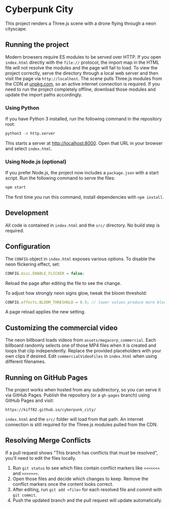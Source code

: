 # Cyberpunk City

This project renders a Three.js scene with a drone flying through a neon cityscape.

## Running the project

Modern browsers require ES modules to be served over HTTP. If you open `index.html` directly with the `file://` protocol, the import map in the HTML file will not resolve the modules and the page will fail to load. To view the project correctly, serve the directory through a local web server and then visit the page via `http://localhost`.
The scene pulls Three.js modules from the CDN at [unpkg.com](https://unpkg.com/), so an active internet connection is required. If you need to run the project completely offline, download those modules and update the import paths accordingly.


### Using Python

If you have Python 3 installed, run the following command in the repository root:

```bash
python3 -m http.server
```

This starts a server at [http://localhost:8000](http://localhost:8000). Open that URL in your browser and select `index.html`.

### Using Node.js (optional)

If you prefer Node.js, the project now includes a `package.json` with a start
script. Run the following command to serve the files:

```bash
npm start
```

The first time you run this command, install dependencies with `npm install`.

## Development

All code is contained in `index.html` and the `src/` directory. No build step is required.

## Configuration

The `CONFIG` object in `index.html` exposes various options. To disable the neon flickering effect, set:

```javascript
CONFIG.misc.ENABLE_FLICKER = false;
```

Reload the page after editing the file to see the change.

To adjust how strongly neon signs glow, tweak the bloom threshold:

```javascript
CONFIG.effects.BLOOM_THRESHOLD = 0.5; // lower values produce more bloom
```

A page reload applies the new setting.

## Customizing the commercial video

The neon billboard loads videos from `assets/megacorp_commercial`.
Each billboard randomly selects one of those MP4 files when it is created and
loops that clip independently. Replace the provided placeholders with your own
clips if desired. Edit `commercialVideoFiles` in `index.html` when using
different filenames.


## Running on GitHub Pages

The project works when hosted from any subdirectory, so you can serve it via GitHub Pages. Publish the repository (or a `gh-pages` branch) using GitHub Pages and visit:

```
https://kiff82.github.io/cyberpunk_city/
```

`index.html` and the `src/` folder will load from that path. An internet connection is still required for the Three.js modules pulled from the CDN.

## Resolving Merge Conflicts

If a pull request shows "This branch has conflicts that must be resolved", you'll need to edit the files locally.

1. Run `git status` to see which files contain conflict markers like `<<<<<<<` and `>>>>>>>`.
2. Open those files and decide which changes to keep. Remove the conflict markers once the content looks correct.
3. After editing, run `git add <file>` for each resolved file and commit with `git commit`.
4. Push the updated branch and the pull request will update automatically.

